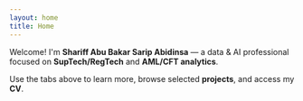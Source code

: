 ```yaml
---
layout: home
title: Home
---
```


Welcome! I'm **Shariff Abu Bakar Sarip Abidinsa** — a data & AI professional focused on **SupTech/RegTech** and **AML/CFT analytics**.

Use the tabs above to learn more, browse selected **projects**, and access my **CV**.

